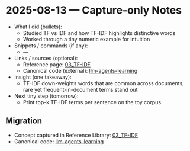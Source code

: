 # 2025-08-13 — Capture-only Notes

- What I did (bullets):
  - Studied TF vs IDF and how TF-IDF highlights distinctive words
  - Worked through a tiny numeric example for intuition
- Snippets / commands (if any):
  - —
- Links / sources (optional):
  - Reference page: [03_TF-IDF](/03_ReferenceLibrary/02_AI-and-ML/04_NaturalLanguageProcessing/01_Basics/03_TF-IDF.md)
  - Canonical code (external): [llm-agents-learning](https://github.com/Swamy-s-Tech-Skills-Academy-AI-ML-Data/llm-agents-learning)
- Insight (one takeaway):
  - TF-IDF down-weights words that are common across documents; rare yet frequent-in-document terms stand out
- Next tiny step (tomorrow):
  - Print top-k TF-IDF terms per sentence on the toy corpus

## Migration

- Concept captured in Reference Library: [03_TF-IDF](/03_ReferenceLibrary/02_AI-and-ML/04_NaturalLanguageProcessing/01_Basics/03_TF-IDF.md)
- Canonical code: [llm-agents-learning](https://github.com/Swamy-s-Tech-Skills-Academy-AI-ML-Data/llm-agents-learning)
